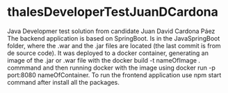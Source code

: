 # thalesDeveloperTestJuanDCardona
Java Developmer test solution from candidate Juan David Cardona Páez
The backend application is based on SpringBoot. Is in the JavaSpringBoot folder, where the .war and the .jar files are located (the last commit is from de source code). It was deployed to a docker container, generating an image of the .jar or .war file with the docker build -t nameOfImage . commmand and then running docker with the image using docker run -p port:8080 nameOfContainer.
To run the frontend application use npm start command after install all the packages. 
